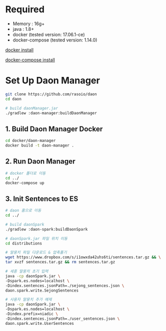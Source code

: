 # Required

- Memory : 16g+
- java : 1.8+
- docker (tested version: 17.06.1-ce)
- docker-compose (tested version: 1.14.0)

[docker install](https://docs.docker.com/engine/installation/)

[docker-compose install](https://docs.docker.com/compose/install/)

# Set Up Daon Manager

```bash
git clone https://github.com/rasoio/daon
cd daon

# build daonManager.jar 
./gradlew :daon-manager:buildDaonManager
```

## 1. Build Daon Manager Docker

```bash
cd docker/daon-manager
docker build -t daon-manager .
```
## 2. Run Daon Manager

```bash
# docker 폴더로 이동
cd ../
docker-compose up
```

## 3. Init Sentences to ES

```bash
# daon 홈으로 이동
cd ../

# build daonSpark 
./gradlew :daon-spark:buildDaonSpark

# daonSpark.jar 파일 위치 이동
cd distributions

# 말뭉치 파일 다운로드 & 압축풀기
wget https://www.dropbox.com/s/i1owxda42uhs6ti/sentences.tar.gz && \
tar xvzf sentences.tar.gz && rm sentences.tar.gz

# 세종 말뭉치 초기 입력
java -cp daonSpark.jar \
-Dspark.es.nodes=localhost \
-Dindex.sentences.jsonPath=./sejong_sentences.json \
daon.spark.write.SejongSentences

# 사용자 말뭉치 추가 예제
java -cp daonSpark.jar \
-Dspark.es.nodes=localhost \
-Dindex.prefix=niadic \
-Dindex.sentences.jsonPath=./user_sentences.json \
daon.spark.write.UserSentences
```